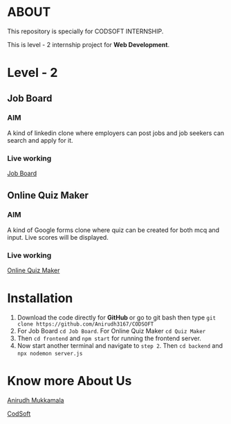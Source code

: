 # ABOUT
This repository is specially for CODSOFT INTERNSHIP.

This is level - 2 internship project for <b>Web Development</b>.

# Level - 2
## Job Board
### AIM
A kind of linkedin clone where employers can post jobs and job seekers can search and apply for it.
### Live working
[Job Board](https://github.com/Anirudh3167)

## Online Quiz Maker
### AIM
A kind of Google forms clone where quiz can be created for both mcq and input. Live scores will be displayed.
### Live working
[Online Quiz Maker](https://github.com/Anirudh3167)

# Installation
1. Download the code directly for <b> GitHub </b> or go to git bash then type `git clone https://github.com/Anirudh3167/CODSOFT`
2. For Job Board `cd Job Board`. For Online Quiz Maker `cd Quiz Maker`
3. Then `cd frontend` and `npm start` for running the frontend server.
4. Now start another terminal and navigate to `step 2`. Then `cd backend` and `npx nodemon server.js`

# Know more About Us
[Anirudh Mukkamala](https://github.com/Anirudh3167)

[CodSoft](https://www.codsoft.in)

